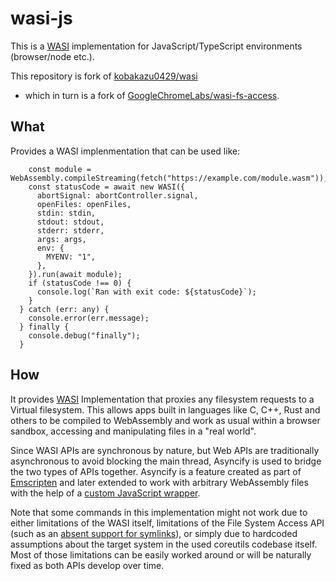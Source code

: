 # wasi-js

This is a [WASI](https://wasi.dev) implementation for JavaScript/TypeScript environments (browser/node etc.).

This repository is fork of [kobakazu0429/wasi](https://github.com/kobakazu0429/wasi)

-   which in turn is a fork of [GoogleChromeLabs/wasi-fs-access](https://github.com/GoogleChromeLabs/wasi-fs-access.git).

## What

Provides a WASI implenmentation that can be used like:

```
    const module = WebAssembly.compileStreaming(fetch("https://example.com/module.wasm"));
    const statusCode = await new WASI({
      abortSignal: abortController.signal,
      openFiles: openFiles,
      stdin: stdin,
      stdout: stdout,
      stderr: stderr,
      args: args,
      env: {
        MYENV: "1",
      },
    }).run(await module);
    if (statusCode !== 0) {
      console.log(`Ran with exit code: ${statusCode}`);
    }
  } catch (err: any) {
    console.error(err.message);
  } finally {
    console.debug("finally");
  }
```

## How

It provides [WASI](https://wasi.dev) Implementation that proxies any filesystem requests to a Virtual filesystem.
This allows apps built in languages like C, C++, Rust and others to be compiled to WebAssembly and work as usual within a browser sandbox, accessing and manipulating files in a "real world".

Since WASI APIs are synchronous by nature, but Web APIs are traditionally asynchronous to avoid blocking the main thread, Asyncify is used to bridge the two types of APIs together. Asyncify is a feature created as part of [Emscripten](https://emscripten.org/) and later extended to work with arbitrary WebAssembly files with the help of a [custom JavaScript wrapper](https://github.com/GoogleChromeLabs/asyncify).

Note that some commands in this implementation might not work due to either limitations of the WASI itself, limitations of the File System Access API (such as an [absent support for symlinks](https://github.com/WICG/file-system-access/issues/113)), or simply due to hardcoded assumptions about the target system in the used coreutils codebase itself. Most of those limitations can be easily worked around or will be naturally fixed as both APIs develop over time.
